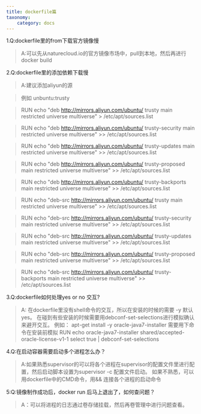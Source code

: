 ```yaml
---
title: dockerfile篇
taxonomy:
    category: docs
---
```



1.Q:dockerfile里的from下载官方镜像慢

> A:可以先从naturecloud.io的官方镜像市场中，pull到本地，然后再进行docker build

2.Q:dockerfile里的添加依赖下载慢
	


> A:建议添加aliyun的源
 	
> 例如 unbuntu:trusty
 
> RUN echo "deb http://mirrors.aliyun.com/ubuntu/ trusty main restricted universe multiverse" > /etc/apt/sources.list

>RUN echo "deb http://mirrors.aliyun.com/ubuntu/ trusty-security main restricted universe multiverse" >> /etc/apt/sources.list

>RUN echo "deb http://mirrors.aliyun.com/ubuntu/ trusty-updates main restricted universe multiverse" >> /etc/apt/sources.list

>	RUN echo "deb http://mirrors.aliyun.com/ubuntu/ trusty-proposed main restricted universe multiverse" >> /etc/apt/sources.list

>	RUN echo "deb http://mirrors.aliyun.com/ubuntu/ trusty-backports main restricted universe multiverse" >> /etc/apt/sources.list

>	RUN echo "deb-src http://mirrors.aliyun.com/ubuntu/ trusty main restricted universe multiverse" >> /etc/apt/sources.list

>	RUN echo "deb-src http://mirrors.aliyun.com/ubuntu/ trusty-security main restricted universe multiverse" >> /etc/apt/sources.list

>	RUN echo "deb-src http://mirrors.aliyun.com/ubuntu/ trusty-updates main restricted universe multiverse" >> /etc/apt/sources.list

>	RUN echo "deb-src http://mirrors.aliyun.com/ubuntu/ trusty-proposed main restricted universe multiverse" >> /etc/apt/sources.list

>	RUN echo "deb-src http://mirrors.aliyun.com/ubuntu/ trusty-backports main restricted universe multiverse" >> /etc/apt/sources.list

3.Q:dockerfile如何处理yes or no 交互?
	
> A: 在dockerfile里没有shell命令的交互，所以在安装的时候的需要 -y 默认yes。 
>    在碰到有些安装的时候需要用debconf-set-selections进行模拟确认来避开交互。
>    例如：
>    apt-get install -y  oracle-java7-installer
>    需要用下命令在安装前模拟
>    RUN echo oracle-java7-installer shared/accepted-oracle-license-v1-1 select true | debconf-set-selections

4.Q:在启动容器需要启动多个进程怎么办？
	
> A:如果熟悉supervisor的可以将各个进程在supervisor的配置文件里进行配置，然后启动脚本设置为supervisor -c 配置文件启动。
> 如果不熟悉，可以用dockerfile中的CMD命令，用&& 连接各个进程的启动命令

5:Q:镜像制作成功后，docker run 后马上退出了，如何查问题？
	
> A：可以将进程的日志通过卷存储挂载，然后再卷管理中进行问题查看。
